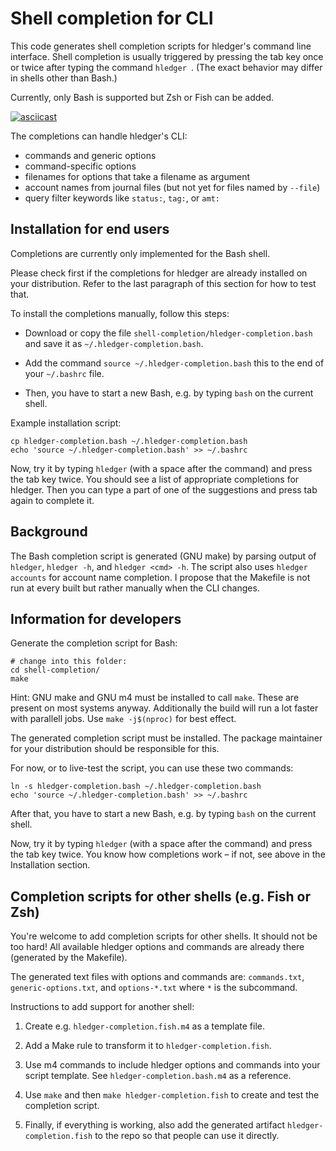 Shell completion for CLI
========================

This code generates shell completion scripts for hledger's command line
interface.
Shell completion is usually triggered by pressing the tab key once or twice
after typing the command `hledger `.
(The exact behavior may differ in shells other than Bash.)

Currently, only Bash is supported but Zsh or Fish can be added.

[![asciicast](https://asciinema.org/a/227935.svg)](https://asciinema.org/a/227935)

The completions can handle hledger's CLI:

- commands and generic options
- command-specific options
- filenames for options that take a filename as argument
- account names from journal files (but not yet for files named by `--file`)
- query filter keywords like `status:`, `tag:`, or `amt:`

Installation for end users
--------------------------

Completions are currently only implemented for the Bash shell.

Please check first if the completions for hledger are already installed on your
distribution. Refer to the last paragraph of this section for how to test that.

To install the completions manually, follow this steps:

- Download or copy the file `shell-completion/hledger-completion.bash` and save
  it as `~/.hledger-completion.bash`.

- Add the command `source ~/.hledger-completion.bash` this to the end of your
  `~/.bashrc` file.

- Then, you have to start a new Bash, e.g. by typing `bash` on the current
  shell.

Example installation script:

```
cp hledger-completion.bash ~/.hledger-completion.bash
echo 'source ~/.hledger-completion.bash' >> ~/.bashrc
```

Now, try it by typing `hledger` (with a space after the command) and press the
tab key twice. You should see a list of appropriate completions for hledger.
Then you can type a part of one of the suggestions and press tab again to
complete it.

Background
----------

The Bash completion script is generated (GNU make) by parsing output of `hledger`,
`hledger -h`, and `hledger <cmd> -h`. The script also uses `hledger accounts` for
account name completion. I propose that the Makefile is not run at every built
but rather manually when the CLI changes.

Information for developers
--------------------------

Generate the completion script for Bash:

```
# change into this folder:
cd shell-completion/
make
```

Hint: GNU make and  GNU m4 must be installed to call `make`.
These are present on most systems anyway.
Additionally the build will run a lot faster with parallell jobs.
Use `make -j$(nproc)` for best effect.

The generated completion script must be installed. The package maintainer for
your distribution should be responsible for this.

For now, or to live-test the script, you can use these two commands:

```
ln -s hledger-completion.bash ~/.hledger-completion.bash
echo 'source ~/.hledger-completion.bash' >> ~/.bashrc
```

After that, you have to start a new Bash, e.g. by typing `bash` on the current
shell.

Now, try it by typing `hledger` (with a space after the command) and press the
tab key twice. You know how completions work – if not, see above in the
Installation section.

Completion scripts for other shells (e.g. Fish or Zsh)
------------------------------------------------------

You're welcome to add completion scripts for other shells. It should not be too
hard! All available hledger options and commands are already there (generated by
the Makefile).

The generated text files with options and commands are: `commands.txt`,
`generic-options.txt`, and `options-*.txt` where `*` is the subcommand.

Instructions to add support for another shell:

1. Create e.g. `hledger-completion.fish.m4` as a template file.

2. Add a Make rule to transform it to `hledger-completion.fish`.

3. Use m4 commands to include hledger options and commands into your script
   template. See `hledger-completion.bash.m4` as a reference.

4. Use `make` and then `make hledger-completion.fish` to create and test the
   completion script.

5. Finally, if everything is working, also add the generated artifact
   `hledger-completion.fish` to the repo so that people can use it directly.
